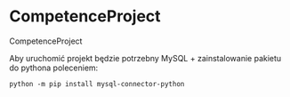 # CompetenceProject
CompetenceProject

Aby uruchomić projekt będzie potrzebny MySQL + zainstalowanie pakietu do pythona poleceniem:

`python -m pip install mysql-connector-python`
